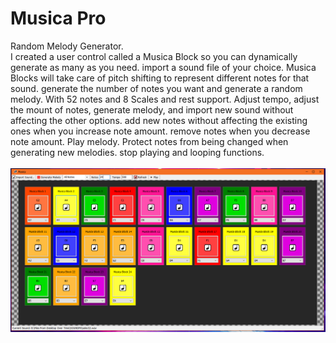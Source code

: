 # Musica Pro
 Random Melody Generator.<br>
I created a user control called a Musica Block so you can dynamically generate as many as you need.
import a sound file of your choice. Musica Blocks will take care of pitch shifting to represent different notes for that sound.
generate the number of notes you want and generate a random melody. With 52 notes and 8 Scales and rest support. Adjust tempo, adjust the mount of notes, generate melody, and import new sound without affecting the other options. add new notes without affecting the existing ones when you increase note amount. remove notes when you decrease note amount.
Play melody. Protect notes from being changed when generating new melodies. stop playing and looping functions.
<br><br>
<img src="https://github.com/blinkpen/Musica/blob/main/musicapresentation.PNG">
